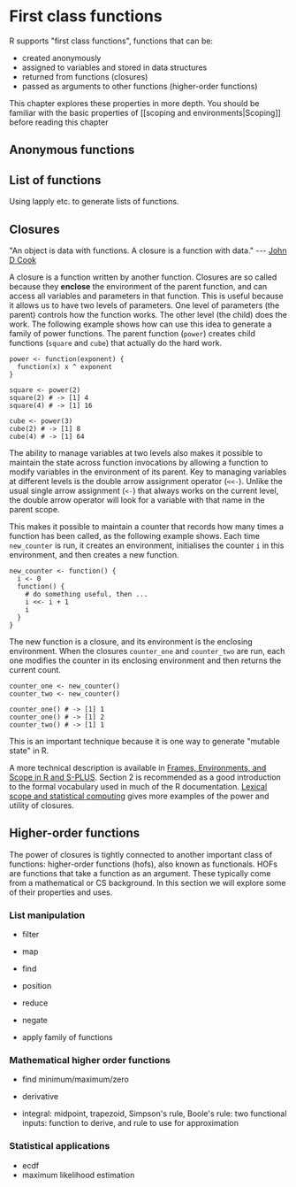 # First class functions

R supports "first class functions", functions that can be:

* created anonymously
* assigned to variables and stored in data structures
* returned from functions (closures)
* passed as arguments to other functions (higher-order functions)

This chapter explores these properties in more depth. You should be familiar with the basic properties of [[scoping and environments|Scoping]] before reading this chapter

## Anonymous functions

## List of functions

Using lapply etc. to generate lists of functions.

## Closures 

"An object is data with functions. A closure is a function with data." 
--- [John D Cook](http://twitter.com/JohnDCook/status/29670670701)

A closure is a function written by another function. Closures are so called because they __enclose__ the environment of the parent function, and can access all variables and parameters in that function. This is useful because it allows us to have two levels of parameters. One level of parameters (the parent) controls how the function works. The other level (the child) does the work. The following example shows how can use this idea to generate a family of power functions. The parent function (`power`) creates child functions (`square` and `cube`) that actually do the hard work.

    power <- function(exponent) {
      function(x) x ^ exponent
    }

    square <- power(2)
    square(2) # -> [1] 4
    square(4) # -> [1] 16

    cube <- power(3)
    cube(2) # -> [1] 8
    cube(4) # -> [1] 64

The ability to manage variables at two levels also makes it possible to maintain the state across function invocations by allowing a function to modify variables in the environment of its parent. Key to managing variables at different levels is the double arrow assignment operator (`<<-`). Unlike the usual single arrow assignment (`<-`) that always works on the current level, the double arrow operator will look for a variable with that name in the parent scope.

This makes it possible to maintain a counter that records how many times a function has been called, as the following example shows. Each time `new_counter` is run, it creates an environment, initialises the counter `i` in this environment, and then creates a new function.

    new_counter <- function() {
      i <- 0
      function() {
        # do something useful, then ...
        i <<- i + 1
        i
      }
    }

The new function is a closure, and its environment is the enclosing environment. When the closures `counter_one` and `counter_two` are run, each one modifies the counter in its enclosing environment and then returns the current count.

    counter_one <- new_counter()
    counter_two <- new_counter()

    counter_one() # -> [1] 1
    counter_one() # -> [1] 2
    counter_two() # -> [1] 1

This is an important technique because it is one way to generate "mutable state" in R.

A more technical description is available in [Frames, Environments, and Scope in R and S-PLUS](http://cran.r-project.org/doc/contrib/Fox-Companion/appendix-scope.pdf). Section 2 is recommended as a good introduction to the formal vocabulary used in much of the R documentation. [Lexical scope and statistical computing](http://www.stat.auckland.ac.nz/~ihaka/downloads/lexical.pdf) gives more examples of the power and utility of closures.

## Higher-order functions

The power of closures is tightly connected to another important class of functions: higher-order functions (hofs), also known as functionals. HOFs are functions that take a function as an argument. These typically come from a mathematical or CS background.  In this section we will explore some of their properties and uses.

### List manipulation

* filter
* map
* find
* position
* reduce 

* negate

* apply family of functions

### Mathematical higher order functions

* find minimum/maximum/zero
* derivative

* integral: midpoint, trapezoid, Simpson's rule, Boole's rule: two functional inputs: function to derive, and rule to use for approximation 


### Statistical applications

* ecdf 
* maximum likelihood estimation

